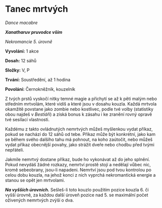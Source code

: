# Tanec mrtvých

*Dance macabre*

***Xanatharuv pruvodce vším***

 *Nekromancie 5. úrovně* 
 

**Vyvolání:** 1 akce

**Dosah:** 12 sáhů

**Složky:** V, P

**Trvání:** Soustředění, až 1 hodina

**Povolání:** Černokněžník, kouzelník
 
Z tvých prstů vyskočí nitky temné magie a přichytí se až k pěti malým nebo středním mrtvolám, které vidíš a které jsou v dosahu kouzla. Každá mrtvola okamžitě povstane jako zombie nebo kostlivec, podle tvé volby (statistiky obou najdeš v *Bestiáři*) a získá bonus k zásahu i ke zranění rovný opravě tvé sesílací vlastnosti.

Každému z takto ovládnutých nemrtvých můžeš myšlenkou vydat příkaz, pokud se nachází do 12 sáhů od tebe. Příkaz může být konkrétní, jako kam se během svého dalšího tahu má pohnout, na koho zaútočit, nebo můžeš vydat příkaz obecnější povahy, jako strážit dveře nebo chodbu před tvými nepřáteli.

Jakmile nemrtvý dostane příkaz, bude ho vykonávat až do jeho splnění. Pokud nevydáš žádné rozkazy, nemrtví prostě stojí a nedělají vůbec nic, kromě sebeobrany, jsou-li napadeni. 
Nemrtví jsou pod tvou kontrolou po celou dobu kouzla, na jehož konci z nich vyprchá nekromantická energie a stanou se opět jen mrtvolami.

***Na vyšších úrovních.*** Sešleš-li toto kouzlo použitím pozice kouzla 6. či vyšší úrovně, za každou další úroveň pozice nad 5. se maximální počet oživených nemrtvých zvýší o dva.